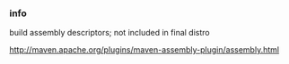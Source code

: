 <!--

    Copyright (C) 2011-2012 Barchart, Inc. <http://www.barchart.com/>

    All rights reserved. Licensed under the OSI BSD License.

    http://www.opensource.org/licenses/bsd-license.php

-->

### info

build assembly descriptors; not included in final distro

http://maven.apache.org/plugins/maven-assembly-plugin/assembly.html
